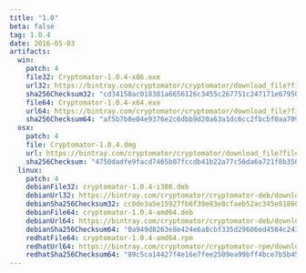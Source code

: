 ```yaml
---
title: "1.0"
beta: false
tag: 1.0.4
date: 2016-05-03
artifacts:
  win:
    patch: 4
    file32: Cryptomator-1.0.4-x86.exe
    url32: https://bintray.com/cryptomator/cryptomator/download_file?file_path=Cryptomator-1.0.4-x86.exe
    sha256Checksum32: "cd34158ac018301a6656126c3455c267751c247171e67950e87b9aac62c38a34"
    file64: Cryptomator-1.0.4-x64.exe
    url64: https://bintray.com/cryptomator/cryptomator/download_file?file_path=Cryptomator-1.0.4-x64.exe
    sha256Checksum64: "af5b7b8e04e9376e2c6dbb9d20a63a1dc6cc2fbcbf0aa7099f2e7fe7be6a6f23"
  osx:
    patch: 4
    file: Cryptomator-1.0.4.dmg
    url: https://bintray.com/cryptomator/cryptomator/download_file?file_path=Cryptomator-1.0.4.dmg
    sha256Checksum: "4750dadfe9facd7465b07fccdb41b22a77c56da6a721f8b3506183070ea0a228"
  linux:
    patch: 4
    debianFile32: cryptomator-1.0.4-i386.deb
    debianUrl32: https://bintray.com/cryptomator/cryptomator-deb/download_file?file_path=cryptomator-1.0.4-i386.deb
    debianSha256Checksum32: cc0de3a5e15927fb6f39e83e8cfaeb52ac345e81860d41dce2cd15faee890337
    debianFile64: cryptomator-1.0.4-amd64.deb
    debianUrl64: https://bintray.com/cryptomator/cryptomator-deb/download_file?file_path=cryptomator-1.0.4-amd64.deb
    debianSha256Checksum64: "0a949d8263e8e424e6a8cbf335d29606ed4584c243dbb1eea9a9e74054d561e6"
    redhatFile64: cryptomator-1.0.4-amd64.rpm
    redhatUrl64: https://bintray.com/cryptomator/cryptomator-rpm/download_file?file_path=cryptomator-1.0.4-amd64.rpm
    redhatSha256Checksum64: "89c5ca14427f4e16e7fee2509ea99bff4bce7b5b457163cd1d12f0dfd216de96"
---
```

